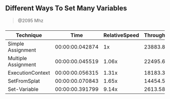 Different Ways To Set Many Variables
------------------------------------
> @2095 Mhz


### 


|Technique          |Time           |RelativeSpeed|Throughput|
|-------------------|---------------|-------------|----------|
|Simple Assignment  |00:00:00.042874|1x           |23883.83/s|
|Multiple Assignment|00:00:00.045519|1.06x        |22495.66/s|
|ExecutionContext   |00:00:00.056315|1.31x        |18183.34/s|
|SetFromSplat       |00:00:00.070843|1.65x        |14454.5/s |
|Set-Variable       |00:00:00.391799|9.14x        |2613.58/s |
